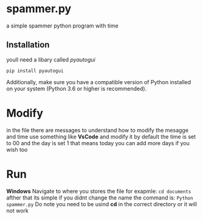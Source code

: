 # spammer.py
a simple spammer python program with time
## Installation
youll need a libary called *pyautogui*

`pip install pyautogui`

Additionally, make sure you have a compatible version of Python installed on your system (Python 3.6 or higher is recommended).

# Modify 
in the file there are messages to understand how to modify the mesagge and time 
use something like **VsCode** and modify it by default the time is set to 00 and the day is set 1 that means today you can add more days if you wish too

# Run
**Windows**
Navigate to where you stores the file for exapmle:
`cd documents`
afther that its simple if you didnt change the name the command is:
`Python spammer.py`
Do note you need to be usind **cd** in the correct directory or it will not work 
